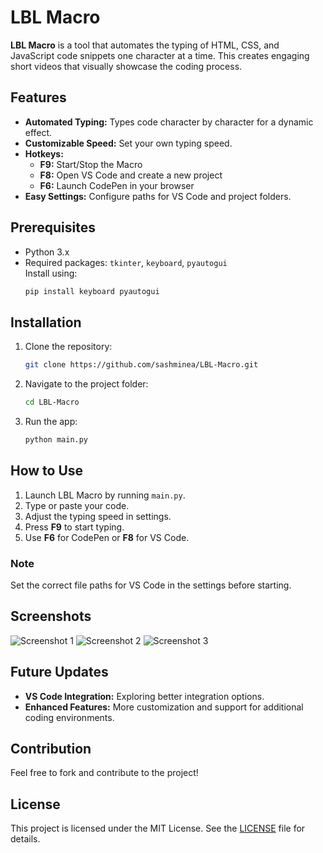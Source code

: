 # LBL Macro


**LBL Macro** is a tool that automates the typing of HTML, CSS, and JavaScript code snippets one character at a time. This creates engaging short videos that visually showcase the coding process.

## Features

- **Automated Typing:** Types code character by character for a dynamic effect.
- **Customizable Speed:** Set your own typing speed.
- **Hotkeys:**  
  - **F9:** Start/Stop the Macro  
  - **F8:** Open VS Code and create a new project  
  - **F6:** Launch CodePen in your browser  
- **Easy Settings:** Configure paths for VS Code and project folders.

## Prerequisites

- Python 3.x
- Required packages: `tkinter`, `keyboard`, `pyautogui`  
  Install using:
  ```bash
  pip install keyboard pyautogui
  ```

## Installation

1. Clone the repository:
   ```bash
   git clone https://github.com/sashminea/LBL-Macro.git
   ```
2. Navigate to the project folder:
   ```bash
   cd LBL-Macro
   ```
3. Run the app:
   ```bash
   python main.py
   ```

## How to Use

1. Launch LBL Macro by running `main.py`.
2. Type or paste your code.
3. Adjust the typing speed in settings.
4. Press **F9** to start typing.
5. Use **F6** for CodePen or **F8** for VS Code.

### Note
Set the correct file paths for VS Code in the settings before starting.

## Screenshots

![Screenshot 1](https://i.postimg.cc/fLBLf7PP/image.png)
![Screenshot 2](https://i.postimg.cc/GtfmZLdJ/image.png)
![Screenshot 3](https://i.postimg.cc/MGwpkr24/image.png)

## Future Updates

- **VS Code Integration:** Exploring better integration options.
- **Enhanced Features:** More customization and support for additional coding environments.

## Contribution

Feel free to fork and contribute to the project!

## License

This project is licensed under the MIT License. See the [LICENSE](LICENSE) file for details.
